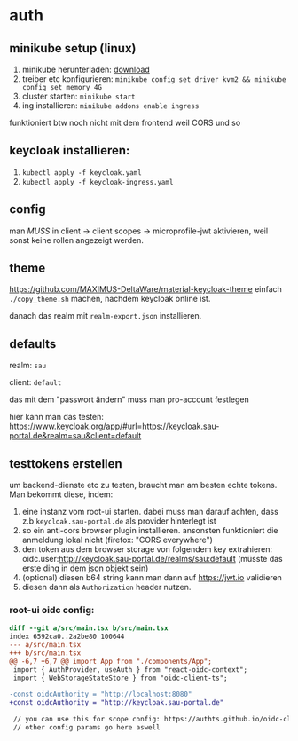 # auth

## minikube setup (linux)

1. minikube herunterladen: [download](https://minikube.sigs.k8s.io/docs/start/?arch=%2Flinux%2Fx86-64%2Fstable%2Fbinary+download)
2. treiber etc konfigurieren: `minikube config set driver kvm2 && minikube config set memory 4G`
3. cluster starten: `minikube start`
4. ing installieren: `minikube addons enable ingress`

funktioniert btw noch nicht mit dem frontend weil CORS und so

## keycloak installieren:

1. `kubectl apply -f keycloak.yaml`
2. `kubectl apply -f keycloak-ingress.yaml`

## config

man *MUSS* in client -> client scopes -> microprofile-jwt aktivieren, weil sonst keine rollen angezeigt werden. 

## theme

https://github.com/MAXIMUS-DeltaWare/material-keycloak-theme
einfach `./copy_theme.sh` machen, nachdem keycloak online ist.

danach das realm mit `realm-export.json` installieren.

## defaults

realm: `sau`

client: `default`

das mit dem "passwort ändern" muss man pro-account festlegen

hier kann man das testen: https://www.keycloak.org/app/#url=https://keycloak.sau-portal.de&realm=sau&client=default


## testtokens erstellen

um backend-dienste etc zu testen, braucht man am besten echte tokens. Man bekommt diese, indem:

1. eine instanz vom root-ui starten. dabei muss man darauf achten, dass z.b `keycloak.sau-portal.de` als provider hinterlegt ist
2. so ein anti-cors browser plugin installieren. ansonsten funktioniert die anmeldung lokal nicht (firefox: "CORS everywhere")
3. den token aus dem browser storage von folgendem key extrahieren: oidc.user:http://keycloak.sau-portal.de/realms/sau:default (müsste das erste ding in dem json objekt sein)
4. (optional) diesen b64 string kann man dann auf https://jwt.io validieren
5. diesen dann als `Authorization` header nutzen.


### root-ui oidc config:
```diff
diff --git a/src/main.tsx b/src/main.tsx
index 6592ca0..2a2be80 100644
--- a/src/main.tsx
+++ b/src/main.tsx
@@ -6,7 +6,7 @@ import App from "./components/App";
 import { AuthProvider, useAuth } from "react-oidc-context";
 import { WebStorageStateStore } from "oidc-client-ts";
 
-const oidcAuthority = "http://localhost:8080"
+const oidcAuthority = "http://keycloak.sau-portal.de"
 
 // you can use this for scope config: https://authts.github.io/oidc-client-ts/interfaces/UserManagerSettings.html#scope
 // other config params go here aswell
```
